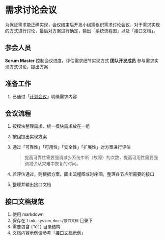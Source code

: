 # 需求讨论会议

为保证需求能正确实现，会议结束后开发小组需组织需求讨论会议，对于需求实现的方式进行讨论，最后对方案进行确定，输出「系统流程图」以及「接口文档」。

## 参会人员

**Scrum Master** 控制会议进度，评估需求细节实现方式
**团队开发成员** 参与需求实现方式讨论，提出方案

## 准备工作

1. 已通过「[计划会议](计划会议.md)」明确需求内容

## 会议流程

1. 按模块整理需求，统一模块需求放在一组
2. 按组提出实现方案
3. 通过「可靠性」「可用性」「安全性」「扩展性」对方案进行评估

	> 提高可靠性需要强调减少系统中断（故障）的次数，提高可用性需要强调减少从灾难中恢复的时间。

4. 若评估通过，则根据方案，画出流程图或时序图，整理各节点所需要的接口
5. 整理并输出接口文档

## 接口文档规范

1. 使用 markdown
2. 保存在 `link_system_docs/接口文档` 目录下
3. 需要包含 `[TOC]` 目录结构
4. 文档内容示例请参考「[接口文档示例](../../link_system_docs/接口文档/接口文档示例.md)」

